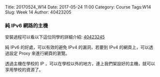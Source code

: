 Title: 20170524_W14
Date: 2017-05-24 11:00
Category: Course
Tags:W14
Slug: Week 14
Author: 40423205

<h3>純 IPv6 網路的主機</h3>
<!-- PELICAN_END_SUMMARY -->

<p>安裝過程可以看以下這位同學的詳細介紹: 
<a href="https://40423245.github.io/2017springcd_hw/blog/2017spring-cd-W14.html">40423245</a></p>

<p>純 IPv6 的好處，可以有效的避免 IPv4 的漏洞，若要到 IPv4 的網頁上，可以透過設定 Proxy 來進行網頁的瀏覽。</p>

<p>透過主機在學校的 IP ，可以在學校以外的地方，連上我們架設好的主機，就可以享用學校的資源了。</p>